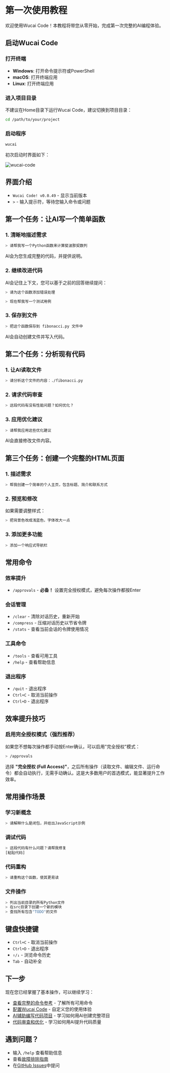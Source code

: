 # 第一次使用教程

欢迎使用Wucai Code！本教程将带您从零开始，完成第一次完整的AI编程体验。

## 启动Wucai Code

### 打开终端
- **Windows**: 打开命令提示符或PowerShell
- **macOS**: 打开终端应用
- **Linux**: 打开终端应用

### 进入项目目录
不建议在Home目录下运行Wucai Code，建议切换到项目目录：

```bash
cd /path/to/your/project
```

### 启动程序
```bash
wucai
```

初次启动时界面如下：

![wucai-code](/assets/images/wucai_screen_normal.png)

## 界面介绍

- `Wucai Code! v0.0.49` - 显示当前版本
- `>` - 输入提示符，等待您输入命令或问题

## 第一个任务：让AI写一个简单函数

### 1. 清晰地描述需求

```bash
> 请帮我写一个Python函数来计算斐波那契数列
```

AI会为您生成完整的代码，并提供说明。

### 2. 继续改进代码

AI会记住上下文，您可以基于之前的回答继续提问：

```bash
> 请为这个函数添加错误处理
```

```bash
> 现在帮我写一个测试用例
```

### 3. 保存到文件

```bash
> 把这个函数保存到 fibonacci.py 文件中
```

AI会自动创建文件并写入代码。

## 第二个任务：分析现有代码

### 1. 让AI读取文件

```bash
> 请分析这个文件的内容：./fibonacci.py
```

### 2. 请求代码审查

```bash
> 这段代码有没有性能问题？如何优化？
```

### 3. 应用优化建议

```bash
> 请帮我应用这些优化建议
```

AI会直接修改文件内容。

## 第三个任务：创建一个完整的HTML页面

### 1. 描述需求

```bash
> 帮我创建一个简单的个人主页，包含标题、简介和联系方式
```

### 2. 预览和修改

如果需要调整样式：

```bash
> 把背景色改成浅蓝色，字体改大一点
```

### 3. 添加更多功能

```bash
> 添加一个响应式导航栏
```

## 常用命令

### 效率提升
- `/approvals` - **必备！** 设置完全授权模式，避免每次操作都按Enter

### 会话管理
- `/clear` - 清除对话历史，重新开始
- `/compress` - 压缩对话历史以节省令牌
- `/stats` - 查看当前会话的令牌使用情况

### 工具命令
- `/tools` - 查看可用工具
- `/help` - 查看帮助信息

### 退出程序
- `/quit` - 退出程序
- `Ctrl+C` - 取消当前操作
- `Ctrl+D` - 退出程序

## 效率提升技巧

### 启用完全授权模式（强烈推荐）

如果您不想每次操作都手动按Enter确认，可以启用"完全授权"模式：

```bash
> /approvals
```

选择 **"完全授权 (Full Access)"**，之后所有操作（读取文件、编辑文件、运行命令）都会自动执行，无需手动确认。这是大多数用户的首选模式，能显著提升工作效率。

## 常用操作场景

### 学习新概念
```bash
> 请解释什么是闭包，并给出JavaScript示例
```

### 调试代码
```bash
> 这段代码有什么问题？请帮我修复
[粘贴代码]
```

### 代码重构
```bash
> 请重构这个函数，使其更易读
```

### 文件操作
```bash
> 列出当前目录的所有Python文件
> 在src目录下创建一个新的模块
> 查找所有包含"TODO"的文件
```

## 键盘快捷键

- `Ctrl+C` - 取消当前操作
- `Ctrl+D` - 退出程序
- `↑/↓` - 浏览命令历史
- `Tab` - 自动补全

## 下一步

现在您已经掌握了基本操作，可以继续学习：

- [查看完整的命令参考](/zh/reference/commands) - 了解所有可用命令
- [配置Wucai Code](/zh/reference/configuration) - 自定义您的使用体验
- [AI辅助编写代码项目](/zh/tutorials/code-generation) - 学习如何用AI创建完整项目
- [代码审查和优化](/zh/tutorials/code-review) - 学习如何用AI提升代码质量

## 遇到问题？

- 输入 `/help` 查看帮助信息
- 查看[故障排除指南](/zh/reference/troubleshooting)
- 在[GitHub Issues](https://github.com/cystanford/wucai-code/issues)中提问
